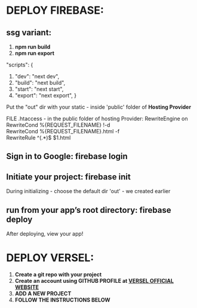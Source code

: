 # DEPLOY FIREBASE:

## ssg variant: <br>

1. **npm run build**
2. **npm run export** 

"scripts": { 
1. "dev": "next dev", 
2. "build": "next build", 
3. "start": "next start", 
4. "export": "next export", 
}

Put the "out" dir with your static  - inside 'public' folder of **Hosting Provider**

FILE .htaccess - in the public folder of hosting Provider:
RewriteEngine on <br>
RewriteCond %{REQUEST_FILENAME} !-d <br>
RewriteCond %{REQUEST_FILENAME}.html -f <br>
RewriteRule ^(.\*)$ $1.html <br>


## Sign in to Google: **firebase login**

## Initiate your project: **firebase init**

During initializing - choose the default dir 'out' - we created earlier

## run from your app’s root directory: **firebase deploy** <br> 

After deploying, view your app! 

# DEPLOY VERSEL: <br> 

1. **Create a git repo with your project** <br> 
2. **Create an account using GITHUB PROFILE at [VERSEL OFFICIAL WEBSITE](https://vercel.com.)** <br> 
3. **ADD A NEW PROJECT** <br> 
4. **FOLLOW THE INSTRUCTIONS BELOW** <br> 
